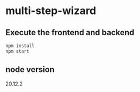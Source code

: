 # multi-step-wizard

## Execute the frontend and backend

```bash
npm install
npm start
```

## node version

20.12.2
